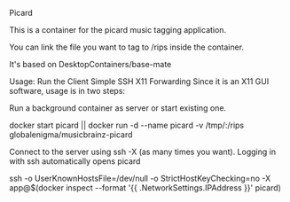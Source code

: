Picard

This is a container for the picard music tagging application.

You can link the file you want to tag to /rips inside the container.

It's based on DesktopContainers/base-mate

Usage: Run the Client
Simple SSH X11 Forwarding
Since it is an X11 GUI software, usage is in two steps:

Run a background container as server or start existing one.

docker start picard || docker run -d --name picard -v /tmp/:/rips globalenigma/musicbrainz-picard

Connect to the server using ssh -X (as many times you want). Logging in with ssh automatically opens picard

ssh -o UserKnownHostsFile=/dev/null -o StrictHostKeyChecking=no 
-X app@$(docker inspect --format '{{ .NetworkSettings.IPAddress }}' picard)
